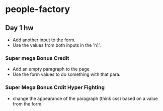 # people-factory

## Day 1 hw
* Add another input to the form.
* Use the values from both inputs in the 'h1'.

### Super mega Bonus Credit

* Add an empty paragraph to the page
* Use the form values to do something with that para.

### Super Mega Bonus Crdit Hyper Fighting

* change the appearance of the paragraph (think css) based on a value from the form.


